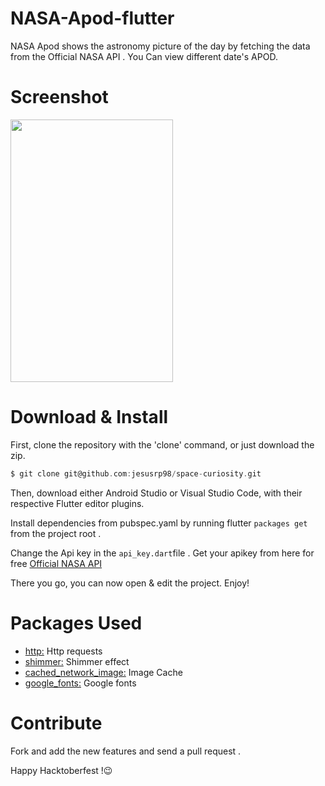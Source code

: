 # NASA-Apod-flutter
 NASA Apod shows the astronomy picture of the day by fetching the data from the Official NASA API . You Can view different date's APOD. 

# Screenshot
<img src="https://github.com/sainiteshb/NASA-Apod-flutter/blob/main/screenshots/Screenshot_1601807711.png" width="260px" height="420px" >

# Download & Install
First, clone the repository with the 'clone' command, or just download the zip.
```C
$ git clone git@github.com:jesusrp98/space-curiosity.git
```
Then, download either Android Studio or Visual Studio Code, with their respective Flutter editor plugins.

Install dependencies from pubspec.yaml by running flutter ``` packages get ``` from the project root .

Change the Api key in the ``` api_key.dart ```file . Get your apikey from here for free [Official NASA API](https://api.nasa.gov/)

There you go, you can now open & edit the project. Enjoy!

# Packages Used

* [http:](https://pub.dev/packages/http)  Http requests
* [shimmer:](https://pub.dev/packages/shimmer)  Shimmer effect
* [cached_network_image:](https://pub.dev/packages/cached_network_image) Image Cache
* [google_fonts:](https://pub.dev/packages/google_fonts) Google fonts

# Contribute 

Fork and add the new features and send a pull request . 

Happy Hacktoberfest !😉
